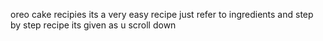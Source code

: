 oreo cake recipies
its a very easy recipe just refer to ingredients and step by step recipe
its given as u scroll down